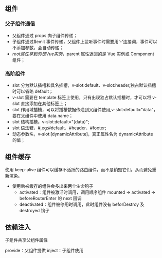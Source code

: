 <!--
 * @Author: your name
 * @Date: 2020-02-25 10:53:46
 * @LastEditTime: 2021-02-19 17:10:22
 * @LastEditors: Please set LastEditors
 * @Description: In User Settings Edit
 * @FilePath: \vue-note\组件.md
 -->

## 组件

### 父子组件通信

- 父组件通过 props 向子组件传递；
- 子组件通过\$emit 事件传递，父组件上监听事件时需要用'-'连接词，事件可以不添加参数，会自动传递；
- $root属性拿到的是Vue实例，$parent 属性返回的是 Vue 实例或 Component 组件；

### 高阶组件

- slot 分为默认插槽和具名插槽，v-slot:default、v-slot:header,独占默认插槽时可以省略 default；
- v-slot 需要在 template 标签上使用，只有出现独占默认插槽时，才可以将 v-slot 直接添加在其他标签上；
- slot 作用域插槽，可以将插槽数据传递到父组件使用,v-slot:default="data"，要在父组件中使用 data.name；
- slot 结构插槽，v-slot:default="{data}";
- slot 语法糖，#,eg:#default、#header、#footer;
- 动态参数名，v-slot:[dynamicAttribute]，真正属性名为 dynamicAttribute 的值；

## 组件缓存

使用 keep-alive 组件可以缓存不活跃的路由组件，而不是销毁它们，从而避免重新渲染。

- 使用后被缓存的组件会多出来两个生命钩子
  - activated：组件被激活时调用，调用顺序组件 mounted -> activated -> beforeRouterEnter 的 next 回调
  - deactivated：组件被停用时调用，此时组件没有 beforDestroy 及 destroyed 钩子

## 依赖注入

子组件共享父组件属性

provide：父组件提供
inject：子组件使用

